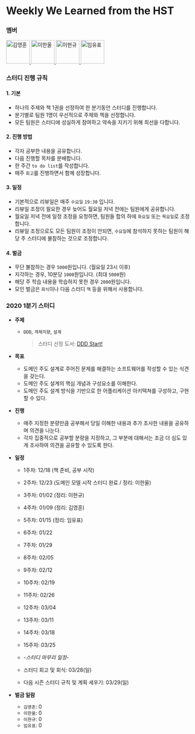 # Weekly We Learned from the HST

### 멤버
<a href="https://github.com/dudgns0612">
  <image src="https://avatars2.githubusercontent.com/u/19623586?s=400&v=4" alt="김영훈" width="64" height="64">
</a>
<a href="https://github.com/hanull">
  <image src="https://avatars3.githubusercontent.com/u/46413629?s=400&v=4" alt="이한울" width="64" height="64">
</a>
<a href="https://github.com/hyungyu-lee">
  <image src="https://avatars3.githubusercontent.com/u/19619055?s=400&v=4" alt="이현규" width="64" height="64">
</a>
<a href="https://github.com/shl9012">
  <image src="https://avatars3.githubusercontent.com/u/20180662?s=400&v=4" alt="임유표" width="64" height="64">
</a>
    
### 스터디 진행 규칙
#### 1. 기본
- 하나의 주제와 책 1권을 선정하여 한 분기동안 스터디를 진행합니다.
- 분기별로 팀원 1명이 우선적으로 주제와 책을 선정합니다.
- 모든 팀원은 스터디에 성실하게 참여하고 약속을 지키기 위해 최선을 다합니다.

#### 2. 진행 방법
- 각자 공부한 내용을 공유합니다.
- 다음 진행할 목차를 분배합니다.
- 한 주간 `to do list`를 작성합니다.
- 매주 `회고`를 진행하면서 함께 성장합니다.

#### 3. 일정
- 기본적으로 리뷰일은 매주 `수요일` `19:30` 입니다.
- 리뷰일 조정이 필요한 경우 늦어도 월요일 저녁 전에는 팀원에게 공유합니다.
- 월요일 저녁 전에 일정 조정을 요청하면, 팀원들 합의 하에 `화요일` 또는 `목요일`로 조정합니다.
- 리뷰일 조정으로도 모든 팀원이 조정이 안되면, `수요일`에 참석하지 못하는 팀원이 해당 주 스터디에 불참하는 것으로 조정합니다.

#### 4. 벌금
- 무단 불참하는 경우 `5000`원입니다. (월요일 23시 이후)
- 지각하는 경우, 10분당 `1000`원입니다. (최대 `5000`원)
- 해당 주 학습 내용을 학습하지 못한 경우 `2000`원입니다.
- 모인 벌금은 `회식`이나 다음 스터디 `책` 등을 위해서 사용합니다.

### 2020 1분기 스터디
- **주제**
  - `DDD`, `객체지향`, `설계`
    > 스터디 선정 도서: [DDD Start!](/DomainDrivenDesign/README.md)
- **목표**
  - 도메인 주도 설계로 주어진 문제를 해결하는 소프트웨어를 작성할 수 있는 식견을 갖는다.
  - 도메인 주도 설계의 핵심 개념과 구성요소를 이해한다.
  - 도메인 주도 설계 방식을 기반으로 한 어플리케이션 아키텍쳐를 구성하고, 구현할 수 있다. 
- **진행**
  - 매주 지정한 분량만큼 공부해서 당일 이해한 내용과 추가 조사한 내용을 공유하며 의견을 나눈다.
  - 각자 집중적으로 공부할 분량을 지정하고, 그 부분에 대해서는 조금 더 심도 있게 조사하여 의견을 공유할 수 있도록 한다.
- **일정**
  - 1주차: 12/18 (책 준비, 공부 시작)
  - 2주차: 12/23 (도메인 모델 시작 스터디 완료 / 정리: 이한울)
  - 3주차: 01/02 (정리: 이현규)
  - 4주차: 01/09 (정리: 김영훈)
  - 5주차: 01/15 (정리: 임유표)
  - 6주차: 01/22
  - 7주차: 01/29
  - 8주차: 02/05
  - 9주차: 02/12
  - 10주차: 02/19
  - 11주차: 02/26
  - 12주차: 03/04
  - 13주차: 03/11
  - 14주차: 03/18
  - 15주차: 03/25
  
  - *-스터디 마무리 일정-*
  - 스터디 회고 및 회식: 03/28(일)
  - 다음 시즌 스터디 규칙 및 계획 세우기: 03/29(일)
  
- **벌금 일람**
  - `김영훈`: 0
  - `이한울`: 0
  - `이현규`: 0
  - `임유표`: 0

